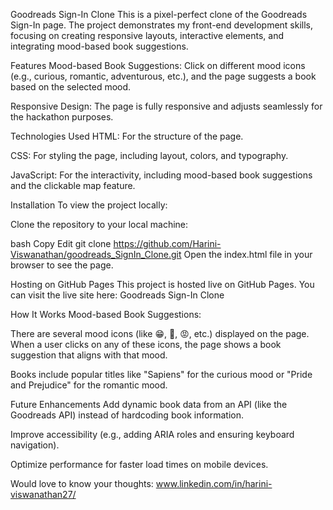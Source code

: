 Goodreads Sign-In Clone
This is a pixel-perfect clone of the Goodreads Sign-In page. The project demonstrates my front-end development skills, focusing on creating responsive layouts, interactive elements, and integrating mood-based book suggestions.

Features
Mood-based Book Suggestions: Click on different mood icons (e.g., curious, romantic, adventurous, etc.), and the page suggests a book based on the selected mood.

Responsive Design: The page is fully responsive and adjusts seamlessly for the hackathon purposes.

Technologies Used
HTML: For the structure of the page.

CSS: For styling the page, including layout, colors, and typography.

JavaScript: For the interactivity, including mood-based book suggestions and the clickable map feature.


Installation
To view the project locally:

Clone the repository to your local machine:

bash
Copy
Edit
git clone https://github.com/Harini-Viswanathan/goodreads_SignIn_Clone.git
Open the index.html file in your browser to see the page.

Hosting on GitHub Pages
This project is hosted live on GitHub Pages. You can visit the live site here:
Goodreads Sign-In Clone

How It Works
Mood-based Book Suggestions:

There are several mood icons (like 😁, 🧐, 😡, etc.) displayed on the page. When a user clicks on any of these icons, the page shows a book suggestion that aligns with that mood.

Books include popular titles like "Sapiens" for the curious mood or "Pride and Prejudice" for the romantic mood.

Future Enhancements
Add dynamic book data from an API (like the Goodreads API) instead of hardcoding book information.

Improve accessibility (e.g., adding ARIA roles and ensuring keyboard navigation).

Optimize performance for faster load times on mobile devices.

Would love to know your thoughts: www.linkedin.com/in/harini-viswanathan27/
